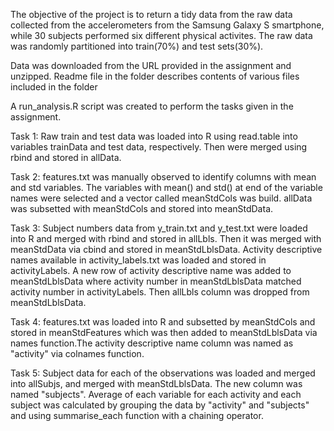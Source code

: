 The objective of the project is to return a tidy data from the raw data collected from the accelerometers from the Samsung Galaxy S smartphone, while 30 subjects performed six different physical activites. The raw data was randomly partitioned into train(70%) and test sets(30%).

Data was downloaded from the URL provided in the assignment and unzipped. Readme file in the folder describes contents of various files included in the folder

A run_analysis.R script was created to perform the tasks given in the assignment.

Task 1: Raw train and test data was loaded into R using read.table into variables trainData and test data, respectively. Then were merged using rbind and stored in allData.

Task 2: features.txt was manually observed to identify columns with mean and std variables. The variables with mean() and std() at end of the variable names were selected and a vector called meanStdCols was build. allData was subsetted with meanStdCols and stored into meanStdData.

Task 3: Subject numbers data from y_train.txt and y_test.txt were loaded into R and merged with rbind and stored in allLbls. Then it was merged with meanStdData via cbind and stored in meanStdLblsData. Activity descriptive names available in activity_labels.txt was loaded and stored in activityLabels. A new row of activity descriptive name was added to meanStdLblsData where activity number in meanStdLblsData matched activity number in activityLabels. Then allLbls column was dropped from meanStdLblsData.

Task 4: features.txt was loaded into R and subsetted by meanStdCols and stored in meanStdFeatures which was then added to meanStdLblsData via names function.The activity descriptive name column was named as "activity" via colnames function.

Task 5: Subject data for each of the observations was loaded and merged into allSubjs, and merged with meanStdLblsData. The new column was named "subjects". Average of each variable for each activity and each subject was calculated by grouping the data by "activity" and "subjects" and using summarise_each function with a chaining operator. 


